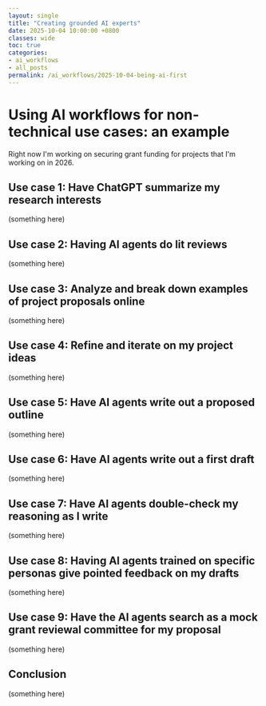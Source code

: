 ```yaml
---
layout: single
title: "Creating grounded AI experts"
date: 2025-10-04 10:00:00 +0800
classes: wide
toc: true
categories:
- ai_workflows
- all_posts
permalink: /ai_workflows/2025-10-04-being-ai-first
---
```


# Using AI workflows for non-technical use cases: an example

Right now I'm working on securing grant funding for projects that I'm working on in 2026.

## Use case 1: Have ChatGPT summarize my research interests

(something here)

## Use case 2: Having AI agents do lit reviews

(something here)

## Use case 3: Analyze and break down examples of project proposals online

(something here)

## Use case 4: Refine and iterate on my project ideas

(something here)

## Use case 5: Have AI agents write out a proposed outline

(something here)

## Use case 6: Have AI agents write out a first draft

(something here)

## Use case 7: Have AI agents double-check my reasoning as I write

(something here)

## Use case 8: Having AI agents trained on specific personas give pointed feedback on my drafts

(something here)

## Use case 9: Have the AI agents search as a mock grant reviewal committee for my proposal

(something here)

## Conclusion

(something here)
